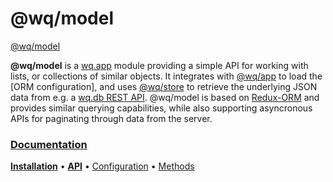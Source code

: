 @wq/model
========

[@wq/model][docs]

**@wq/model** is a [wq.app] module providing a simple API for working with lists, or collections of similar objects.  It integrates with [@wq/app] to load the [ORM configuration], and uses [@wq/store] to retrieve the underlying JSON data from e.g. a [wq.db REST API][wq.db].  @wq/model is based on [Redux-ORM] and provides similar querying capabilities, while also supporting asyncronous APIs for paginating through data from the server.

### [Documentation][docs]

[**Installation**][installation]
&bull;
[**API**][api]
&bull;
[Configuration][configuration]
&bull;
[Methods][methods]

[docs]: https://wq.io/@wq/model
[installation]: https://wq.io/@wq/model#installation
[api]: https://wq.io/@wq/model#api
[configuration]: https://wq.io/@wq/model#configuration
[methods]: https://wq.io/@wq/model#methods

[wq.app]: https://wq.io/wq.app/
[wq.db]: https://wq.io/wq.db/
[@wq/app]: https://wq.io/@wq/app
[@wq/store]: https://wq.io/@wq/store

[Redux-ORM]: https://github.com/redux-orm/redux-orm
